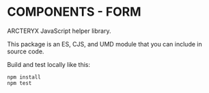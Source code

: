 # COMPONENTS - FORM

ARCTERYX JavaScript helper library.

This package is an ES, CJS, and UMD module that you can include in source code.

Build and test locally like this:

```
npm install
npm test
```
